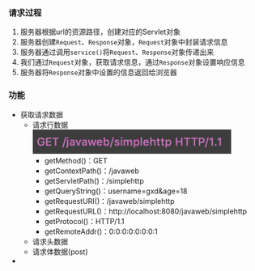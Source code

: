 ### 请求过程
1. 服务器根据url的资源路径，创建对应的Servlet对象
2. 服务器创建`Request`、`Response`对象，`Request`对象中封装请求信息
3. 服务器通过调用`service()`将`Request`、`Response`对象传递出来
4. 我们通过`Request`对象，获取请求信息，通过`Response`对象设置响应信息
5. 服务器将`Response`对象中设置的信息返回给浏览器

### 功能
* 获取请求数据
	* 请求行数据![](https://github.com/gxd523/note/raw/master/pic/request_header_row.png)
		* getMethod()：GET
		* getContextPath()：/javaweb
		* getServletPath()：/simplehttp
		* getQueryString()：username=gxd&age=18
		* getRequestURI()：/javaweb/simplehttp
		* getRequestURL()：http://localhost:8080/javaweb/simplehttp
		* getProtocol()：HTTP/1.1
		* getRemoteAddr()：0:0:0:0:0:0:0:1
	* 请求头数据
	* 请求体数据(post)
* 